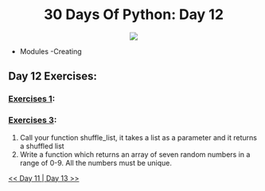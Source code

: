 <div align="center">
  <h1> 30 Days Of Python: Day 12</h1>
  <a class="header-badge" target="_blank" href="https://www.linkedin.com/in/oluwatimilehin-ehinmowo/">
  <img src="https://img.shields.io/badge/style--5eba00.svg?label=LinkedIn&logo=linkedin&style=social">
  </a>
</div>

- Modules
  -Creating

## Day 12 Exercises:
### [Exercises 1]():

### [Exercises 3]():

1. Call your function shuffle_list, it takes a list as a parameter and it returns a shuffled list
2. Write a function which returns an array of seven random numbers in a range of 0-9. All the numbers must be unique.

[<< Day 11 ]()[| Day 13 >>]()
